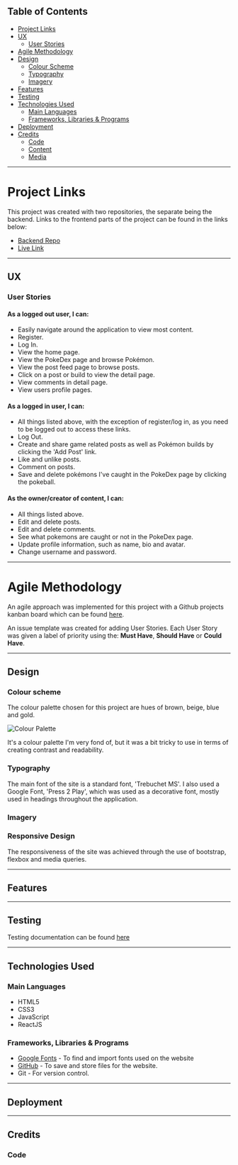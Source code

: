 ## Table of Contents

- [Project Links](#project-links)
- [UX](#ux)
  - [User Stories](#user-stories)
- [Agile Methodology](#agile-methodology)
- [Design](#design)
  - [Colour Scheme](#colour-scheme)
  - [Typography](#typography)
  - [Imagery](#imagery)
- [Features](#features)
- [Testing](#testing)
- [Technologies Used](#technologies-used)
  - [Main Languages](#main-languages)
  - [Frameworks, Libraries & Programs](#frameworks-libraries--programs)
- [Deployment](#deployment)
- [Credits](#credits)
  - [Code](#code)
  - [Content](#content)
  - [Media](#media)

---

# Project Links

This project was created with two repositories, the separate being the backend.
Links to the frontend parts of the project can be found in the links below:

- [Backend Repo](https://github.com/Stockman-Jr/project5-rest-api)
- [Live Link](https://pokeproject-api.herokuapp.com/)

---

## UX

### User Stories

#### **As a logged out user, I can:**

- Easily navigate around the application to view most content.
- Register.
- Log In.
- View the home page.
- View the PokeDex page and browse Pokémon.
- View the post feed page to browse posts.
- Click on a post or build to view the detail page.
- View comments in detail page.
- View users profile pages.

#### **As a logged in user, I can:**

- All things listed above, with the exception of register/log in, as you need to be logged out to access these links.
- Log Out.
- Create and share game related posts as well as Pokémon builds by clicking the 'Add Post' link.
- Like and unlike posts.
- Comment on posts.
- Save and delete pokémons I've caught in the PokeDex page by clicking the pokeball.

#### **As the owner/creator of content, I can:**

- All things listed above.
- Edit and delete posts.
- Edit and delete comments.
- See what pokemons are caught or not in the PokeDex page.
- Update profile information, such as name, bio and avatar.
- Change username and password.

---

# Agile Methodology

An agile approach was implemented for this project with a Github projects kanban board which can be found [here](https://github.com/users/Stockman-Jr/projects/3/views/1?visibleFields=%5B%22Title%22%2C%22Assignees%22%2C%22Status%22%2C%22Labels%22%5D).

An issue template was created for adding User Stories. Each User Story was given a label of priority using the: **Must Have**, **Should Have** or **Could Have**.

---

## Design

### Colour scheme

The colour palette chosen for this project are hues of brown, beige, blue and gold.

![Colour Palette]()

It's a colour palette I'm very fond of, but it was a bit tricky to use in terms of creating contrast and readability.

### Typography

The main font of the site is a standard font, 'Trebuchet MS'. I also used a Google Font, 'Press 2 Play', which was used as a decorative font, mostly used in headings throughout the application.

### Imagery

### Responsive Design

The responsiveness of the site was achieved through the use of bootstrap, flexbox and media queries.

---

## Features

--- 

## Testing
Testing documentation can be found [here]()

---

## Technologies Used

### Main Languages

- HTML5
- CSS3
- JavaScript
- ReactJS

### Frameworks, Libraries & Programs
- [Google Fonts](https://fonts.google.com/) - To find and import fonts used on the website
- [GitHub](https://github.com/) - To save and store files for the website.
- Git - For version control.

---

## Deployment

---

## Credits

### Code